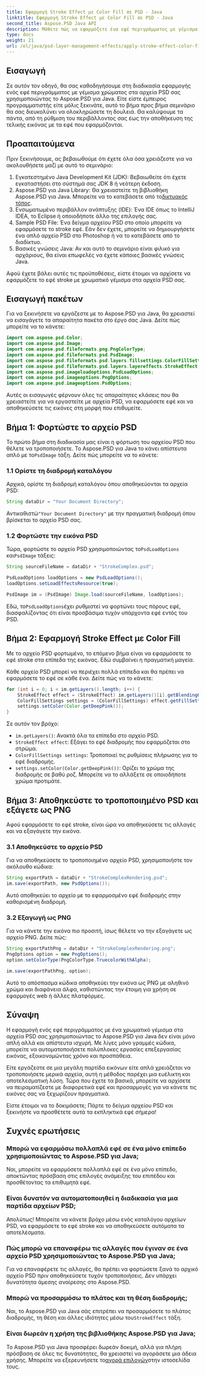 ```yaml
---
title: Εφαρμογή Stroke Effect με Color Fill σε PSD - Java
linktitle: Εφαρμογή Stroke Effect με Color Fill σε PSD - Java
second_title: Aspose.PSD Java API
description: Μάθετε πώς να εφαρμόζετε ένα εφέ περιγράμματος με γέμισμα χρώματος στα αρχεία PSD σας χρησιμοποιώντας το Aspose.PSD για Java. Ακολουθήστε αυτόν τον οδηγό βήμα προς βήμα για να βελτιώσετε τις εικόνες σας με ευκολία.
type: docs
weight: 21
url: /el/java/psd-layer-management-effects/apply-stroke-effect-color-fill-psd/
---
```

## Εισαγωγή

Σε αυτόν τον οδηγό, θα σας καθοδηγήσουμε στη διαδικασία εφαρμογής ενός εφέ περιγράμματος με γέμισμα χρώματος στα αρχεία PSD σας χρησιμοποιώντας το Aspose.PSD για Java. Είτε είστε έμπειρος προγραμματιστής είτε μόλις ξεκινάτε, αυτό το βήμα προς βήμα σεμινάριο θα σας διευκολύνει να ολοκληρώσετε τη δουλειά. Θα καλύψουμε τα πάντα, από τη ρύθμιση του περιβάλλοντος σας έως την αποθήκευση της τελικής εικόνας με τα εφέ που εφαρμόζονται.

## Προαπαιτούμενα

Πριν ξεκινήσουμε, ας βεβαιωθούμε ότι έχετε όλα όσα χρειάζεστε για να ακολουθήσετε μαζί με αυτό το σεμινάριο:

1. Εγκατεστημένο Java Development Kit (JDK): Βεβαιωθείτε ότι έχετε εγκαταστήσει στο σύστημά σας JDK 8 ή νεότερη έκδοση.
2.  Aspose.PSD για Java Library: Θα χρειαστείτε τη βιβλιοθήκη Aspose.PSD για Java. Μπορείτε να το κατεβάσετε από το[δικτυακός τόπος](https://releases.aspose.com/psd/java/).
3. Ενσωματωμένο περιβάλλον ανάπτυξης (IDE): Ένα IDE όπως το IntelliJ IDEA, το Eclipse ή οποιοδήποτε άλλο της επιλογής σας.
4. Sample PSD File: Ένα δείγμα αρχείου PSD στο οποίο μπορείτε να εφαρμόσετε το stroke εφέ. Εάν δεν έχετε, μπορείτε να δημιουργήσετε ένα απλό αρχείο PSD στο Photoshop ή να το κατεβάσετε από το διαδίκτυο.
5. Βασικές γνώσεις Java: Αν και αυτό το σεμινάριο είναι φιλικό για αρχάριους, θα είναι επωφελές να έχετε κάποιες βασικές γνώσεις Java.

Αφού έχετε βάλει αυτές τις προϋποθέσεις, είστε έτοιμοι να αρχίσετε να εφαρμόζετε το εφέ stroke με χρωματικό γέμισμα στα αρχεία PSD σας.

## Εισαγωγή πακέτων

Για να ξεκινήσετε να εργάζεστε με το Aspose.PSD για Java, θα χρειαστεί να εισαγάγετε τα απαραίτητα πακέτα στο έργο σας Java. Δείτε πώς μπορείτε να το κάνετε:

```java
import com.aspose.psd.Color;
import com.aspose.psd.Image;
import com.aspose.psd.fileformats.png.PngColorType;
import com.aspose.psd.fileformats.psd.PsdImage;
import com.aspose.psd.fileformats.psd.layers.fillsettings.ColorFillSettings;
import com.aspose.psd.fileformats.psd.layers.layereffects.StrokeEffect;
import com.aspose.psd.imageloadoptions.PsdLoadOptions;
import com.aspose.psd.imageoptions.PngOptions;
import com.aspose.psd.imageoptions.PsdOptions;
```

Αυτές οι εισαγωγές φέρνουν όλες τις απαραίτητες κλάσεις που θα χρειαστείτε για να εργαστείτε με αρχεία PSD, να εφαρμόσετε εφέ και να αποθηκεύσετε τις εικόνες στη μορφή που επιθυμείτε.

## Βήμα 1: Φορτώστε το αρχείο PSD

 Το πρώτο βήμα στη διαδικασία μας είναι η φόρτωση του αρχείου PSD που θέλετε να τροποποιήσετε. Το Aspose.PSD για Java το κάνει απίστευτα απλό με το`PsdImage` τάξη. Δείτε πώς μπορείτε να το κάνετε:

### 1.1 Ορίστε τη διαδρομή καταλόγου

Αρχικά, ορίστε τη διαδρομή καταλόγου όπου αποθηκεύονται τα αρχεία PSD:

```java
String dataDir = "Your Document Directory";
```

 Αντικαθιστώ`"Your Document Directory"` με την πραγματική διαδρομή όπου βρίσκεται το αρχείο PSD σας.

### 1.2 Φορτώστε την εικόνα PSD

 Τώρα, φορτώστε το αρχείο PSD χρησιμοποιώντας το`PsdLoadOptions` και`PsdImage` τάξεις:

```java
String sourceFileName = dataDir + "StrokeComplex.psd";

PsdLoadOptions loadOptions = new PsdLoadOptions();
loadOptions.setLoadEffectsResource(true);

PsdImage im = (PsdImage) Image.load(sourceFileName, loadOptions);
```

 Εδώ, το`PsdLoadOptions`έχει ρυθμιστεί να φορτώνει τους πόρους εφέ, διασφαλίζοντας ότι είναι προσβάσιμα τυχόν υπάρχοντα εφέ εντός του PSD.

## Βήμα 2: Εφαρμογή Stroke Effect με Color Fill

Με το αρχείο PSD φορτωμένο, το επόμενο βήμα είναι να εφαρμόσετε το εφέ stroke στα επίπεδα της εικόνας. Εδώ συμβαίνει η πραγματική μαγεία.

Κάθε αρχείο PSD μπορεί να περιέχει πολλά επίπεδα και θα πρέπει να εφαρμόσετε το εφέ σε κάθε ένα. Δείτε πώς να το κάνετε:

```java
for (int i = 0; i < im.getLayers().length; i++) {
    StrokeEffect effect = (StrokeEffect) im.getLayers()[i].getBlendingOptions().getEffects()[0];
    ColorFillSettings settings = (ColorFillSettings) effect.getFillSettings();
    settings.setColor(Color.getDeepPink());
}
```

Σε αυτόν τον βρόχο:

- `im.getLayers()`: Ανακτά όλα τα επίπεδα στο αρχείο PSD.
- `StrokeEffect effect`: Εξάγει το εφέ διαδρομής που εφαρμόζεται στο στρώμα.
- `ColorFillSettings settings`: Τροποποιεί τις ρυθμίσεις πλήρωσης για το εφέ διαδρομής.
- `settings.setColor(Color.getDeepPink())`: Ορίζει το χρώμα της διαδρομής σε βαθύ ροζ. Μπορείτε να το αλλάξετε σε οποιοδήποτε χρώμα προτιμάτε.

## Βήμα 3: Αποθηκεύστε το τροποποιημένο PSD και εξάγετε ως PNG

Αφού εφαρμόσετε το εφέ stroke, είναι ώρα να αποθηκεύσετε τις αλλαγές και να εξαγάγετε την εικόνα.

### 3.1 Αποθηκεύστε το αρχείο PSD

Για να αποθηκεύσετε το τροποποιημένο αρχείο PSD, χρησιμοποιήστε τον ακόλουθο κώδικα:

```java
String exportPath = dataDir + "StrokeComplexRendering.psd";
im.save(exportPath, new PsdOptions());
```

Αυτό αποθηκεύει το αρχείο με το εφαρμοσμένο εφέ διαδρομής στην καθορισμένη διαδρομή.

### 3.2 Εξαγωγή ως PNG

Για να κάνετε την εικόνα πιο προσιτή, ίσως θέλετε να την εξαγάγετε ως αρχείο PNG. Δείτε πώς:

```java
String exportPathPng = dataDir + "StrokeComplexRendering.png";
PngOptions option = new PngOptions();
option.setColorType(PngColorType.TruecolorWithAlpha);

im.save(exportPathPng, option);
```

Αυτό το απόσπασμα κώδικα αποθηκεύει την εικόνα ως PNG με αληθινό χρώμα και διαφάνεια άλφα, καθιστώντας την έτοιμη για χρήση σε εφαρμογές web ή άλλες πλατφόρμες.

## Σύναψη

Η εφαρμογή ενός εφέ περιγράμματος με ένα χρωματικό γέμισμα στα αρχεία PSD σας χρησιμοποιώντας το Aspose.PSD για Java δεν είναι μόνο απλή αλλά και απίστευτα ισχυρή. Με λίγες μόνο γραμμές κώδικα, μπορείτε να αυτοματοποιήσετε πολύπλοκες εργασίες επεξεργασίας εικόνας, εξοικονομώντας χρόνο και προσπάθεια.

Είτε εργάζεστε σε μια μεγάλη παρτίδα εικόνων είτε απλά χρειάζεται να τροποποιήσετε μερικά αρχεία, αυτή η μέθοδος παρέχει μια ευέλικτη και αποτελεσματική λύση. Τώρα που έχετε τα βασικά, μπορείτε να αρχίσετε να πειραματίζεστε με διαφορετικά εφέ και προσαρμογές για να κάνετε τις εικόνες σας να ξεχωρίζουν πραγματικά.

Είστε έτοιμοι να το δοκιμάσετε; Πάρτε το δείγμα αρχείου PSD και ξεκινήστε να προσθέτετε αυτά τα εκπληκτικά εφέ σήμερα!

## Συχνές ερωτήσεις

### Μπορώ να εφαρμόσω πολλαπλά εφέ σε ένα μόνο επίπεδο χρησιμοποιώντας το Aspose.PSD για Java;
Ναι, μπορείτε να εφαρμόσετε πολλαπλά εφέ σε ένα μόνο επίπεδο, αποκτώντας πρόσβαση στις επιλογές ανάμειξης του επιπέδου και προσθέτοντας τα επιθυμητά εφέ.

### Είναι δυνατόν να αυτοματοποιηθεί η διαδικασία για μια παρτίδα αρχείων PSD;
Απολύτως! Μπορείτε να κάνετε βρόχο μέσω ενός καταλόγου αρχείων PSD, να εφαρμόσετε το εφέ stroke και να αποθηκεύσετε αυτόματα τα αποτελέσματα.

### Πώς μπορώ να επαναφέρω τις αλλαγές που έγιναν σε ένα αρχείο PSD χρησιμοποιώντας το Aspose.PSD για Java;
Για να επαναφέρετε τις αλλαγές, θα πρέπει να φορτώσετε ξανά το αρχικό αρχείο PSD πριν αποθηκεύσετε τυχόν τροποποιήσεις. Δεν υπάρχει δυνατότητα άμεσης αναίρεσης στο Aspose.PSD.

### Μπορώ να προσαρμόσω το πλάτος και τη θέση διαδρομής;
 Ναι, το Aspose.PSD για Java σάς επιτρέπει να προσαρμόσετε το πλάτος διαδρομής, τη θέση και άλλες ιδιότητες μέσω του`StrokeEffect` τάξη.

### Είναι δωρεάν η χρήση της βιβλιοθήκης Aspose.PSD για Java;
 Το Aspose.PSD για Java προσφέρει δωρεάν δοκιμή, αλλά για πλήρη πρόσβαση σε όλες τις δυνατότητες, θα χρειαστεί να αγοράσετε μια άδεια χρήσης. Μπορείτε να εξερευνήσετε το[αγορά επιλογών](https://purchase.aspose.com/buy)στην ιστοσελίδα τους.